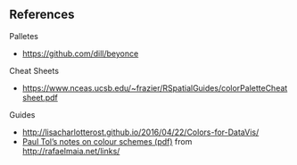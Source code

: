 ## References

Palletes

* https://github.com/dill/beyonce

Cheat Sheets

- https://www.nceas.ucsb.edu/~frazier/RSpatialGuides/colorPaletteCheatsheet.pdf

Guides

* http://lisacharlotterost.github.io/2016/04/22/Colors-for-DataVis/
* [Paul Tol’s notes on colour schemes (pdf)](https://personal.sron.nl/~pault/colourschemes.pdf) from http://rafaelmaia.net/links/
